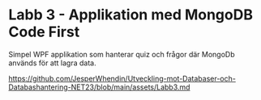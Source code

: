 # Labb 3 - Applikation med MongoDB Code First

Simpel WPF applikation som hanterar quiz och frågor där MongoDb används för att lagra data.

https://github.com/JesperWhendin/Utveckling-mot-Databaser-och-Databashantering-NET23/blob/main/assets/Labb3.md
